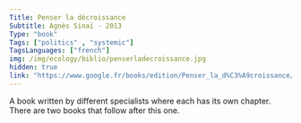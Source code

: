 ```yaml
---
Title: Penser la décroissance
Subtitle: Agnès Sinaï - 2013
Type: "book"
Tags: ["politics" , "systemic"]
TagsLanguages: ["french"]
img: /img/ecology/biblio/penserladecroissance.jpg
hidden: true
link: "https://www.google.fr/books/edition/Penser_la_d%C3%A9croissance/QYQ0DwAAQBAJ?hl=fr&gbpv=1&printsec=frontcover"
---
```


A book written by different specialists where each has its own chapter. There are two books that follow after this one.
